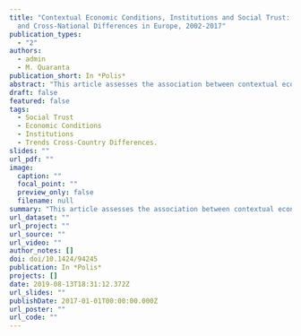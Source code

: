```yaml
---
title: "Contextual Economic Conditions, Institutions and Social Trust: Trends
  and Cross-National Differences in Europe, 2002-2017"
publication_types:
  - "2"
authors:
  - admin
  - M. Quaranta
publication_short: In *Polis*
abstract: "This article assesses the association between contextual economic conditions, institutional characteristics and social trust within and between thirty European countries. Although there is broad evidence that economic conditions affect citizens' social and political attitudes and behaviors, the link between the economy and social trust has remained understudied. This article analyzes how social trust varies both over time and across countries, looking at contextual economic conditions, institutional characteristics and their interplay as potential explanatory factors. Using eight rounds of the European Social Survey and hierarchical models, the analysis shows that social trust varies between 2002 and 2017, although large differences can be found across European countries. Over time cross-national variations in trust are only partially accounted for by contextual economic conditions when controlling for institutional characteristics."
draft: false
featured: false
tags:
  - Social Trust
  - Economic Conditions
  - Institutions
  - Trends Cross-Country Differences.
slides: ""
url_pdf: ""
image:
  caption: ""
  focal_point: ""
  preview_only: false
  filename: null
summary: "This article assesses the association between contextual economic conditions, institutional characteristics and social trust within and between thirty European countries. Although there is broad evidence that economic conditions affect citizens' social and political attitudes and behaviors, the link between the economy and social trust has remained understudied. This article analyzes how social trust varies both over time and across countries, looking at contextual economic conditions, institutional characteristics and their interplay as potential explanatory factors. Using eight rounds of the European Social Survey and hierarchical models, the analysis shows that social trust varies between 2002 and 2017, although large differences can be found across European countries. Over time cross-national variations in trust are only partially accounted for by contextual economic conditions when controlling for institutional characteristics."
url_dataset: ""
url_project: ""
url_source: ""
url_video: ""
author_notes: []
doi: doi/10.1424/94245
publication: In *Polis*
projects: []
date: 2019-08-13T18:31:12.372Z
url_slides: ""
publishDate: 2017-01-01T00:00:00.000Z
url_poster: ""
url_code: ""
---
```


